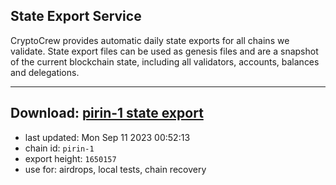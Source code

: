 ## State Export Service
CryptoCrew provides automatic daily state exports for all chains we validate. State export files can be used as genesis files and are a snapshot of the current blockchain state, including all validators, accounts, balances and delegations.

---
**Download: [pirin-1 state export](https://dl.ccvalidators.com/SERVICE/nolus/pirin-1_export_1650157.json)**
---

- last updated: Mon Sep 11 2023 00:52:13
- chain id: `pirin-1`
- export height: `1650157`
- use for: airdrops, local tests, chain recovery
